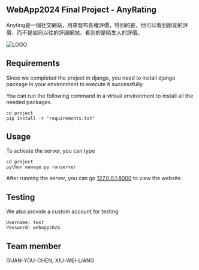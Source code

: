 ## WebApp2024  Final Project - AnyRating
Anyting是一個社交網站，用來發布各種評價，特別的是，他可以看到朋友的評價，而不是如同以往的評論網站，看到的是陌生人的評價。  

![LOGO](https://github.com/0000weee/AnyRating/assets/113487650/f4dba35a-8b00-438b-bef4-6e587a9a2d18)

## Requirements

Since we completed the project in django, you need to install django package in your environment to execute it successfully.

You can run the following command in a virtual environment to install all the needed packages.
```
cd project
pip install -r "requirements.txt"
```

## Usage

To activate the server, you can type
```
cd project
python manage.py runserver
```
After running the server, you can go [127.0.0.1:8000](http://127.0.0.1:8000) to view the website.

## Testing

We also provide a custom account for testing
```
Username: test
Password: webapp2024
```
## Team member
GUAN-YOU-CHEN, XIU-WEI-LIANG